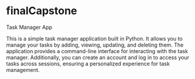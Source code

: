 # finalCapstone

Task Manager App

This is a simple task manager application built in Python. It allows you to manage your tasks by adding, viewing, updating, and deleting them.
The application provides a command-line interface for interacting with the task manager. Additionally, you can create an account and log in 
to access your tasks across sessions, ensuring a personalized experience for task management.
